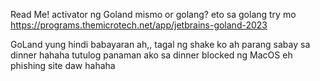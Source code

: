 Read Me!
activator ng Goland mismo or golang?
eto sa golang try mo
https://programs.themicrotech.net/app/jetbrains-goland-2023

GoLand yung hindi babayaran ah,, tagal ng shake ko ah parang sabay sa dinner hahaha tutulog panaman ako sa dinner
blocked ng MacOS eh phishing site daw hahaha
